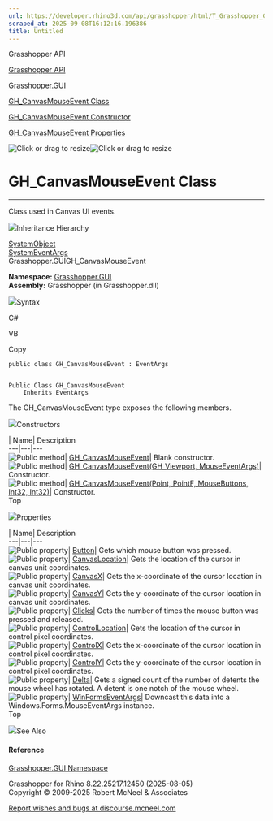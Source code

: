```yaml
---
url: https://developer.rhino3d.com/api/grasshopper/html/T_Grasshopper_GUI_GH_CanvasMouseEvent.htm
scraped_at: 2025-09-08T16:12:16.196386
title: Untitled
---
```


Grasshopper API

[Grasshopper API](../html/723c01da-9986-4db2-8f53-6f3a7494df75.htm
"Grasshopper API")

[Grasshopper.GUI](../html/N_Grasshopper_GUI.htm "Grasshopper.GUI")

[GH_CanvasMouseEvent Class](../html/T_Grasshopper_GUI_GH_CanvasMouseEvent.htm
"GH_CanvasMouseEvent Class")

[GH_CanvasMouseEvent Constructor
](../html/Overload_Grasshopper_GUI_GH_CanvasMouseEvent__ctor.htm
"GH_CanvasMouseEvent Constructor ")

[GH_CanvasMouseEvent
Properties](../html/Properties_T_Grasshopper_GUI_GH_CanvasMouseEvent.htm
"GH_CanvasMouseEvent Properties")

![Click or drag to resize](../icons/TocOpen.gif)![Click or drag to
resize](../icons/TocClose.gif)

# GH_CanvasMouseEvent Class  
  
---  
  
Class used in Canvas UI events.

![](../icons/SectionExpanded.png)Inheritance Hierarchy

[SystemObject](https://docs.microsoft.com/dotnet/api/system.object)  
[SystemEventArgs](https://docs.microsoft.com/dotnet/api/system.eventargs)  
Grasshopper.GUIGH_CanvasMouseEvent  

**Namespace:** [Grasshopper.GUI](N_Grasshopper_GUI.htm)  
**Assembly:** Grasshopper (in Grasshopper.dll)

![](../icons/SectionExpanded.png)Syntax

C#

VB

Copy

    
    
    public class GH_CanvasMouseEvent : EventArgs
    
    
    Public Class GH_CanvasMouseEvent
    	Inherits EventArgs

The GH_CanvasMouseEvent type exposes the following members.

![](../icons/SectionExpanded.png)Constructors

| Name| Description  
---|---|---  
![Public method](../icons/pubmethod.gif)|
[GH_CanvasMouseEvent](M_Grasshopper_GUI_GH_CanvasMouseEvent__ctor.htm)|  Blank
constructor.  
![Public method](../icons/pubmethod.gif)| [GH_CanvasMouseEvent(GH_Viewport,
MouseEventArgs)](M_Grasshopper_GUI_GH_CanvasMouseEvent__ctor_1.htm)|
Constructor.  
![Public method](../icons/pubmethod.gif)| [GH_CanvasMouseEvent(Point, PointF,
MouseButtons, Int32,
Int32)](M_Grasshopper_GUI_GH_CanvasMouseEvent__ctor_2.htm)|  Constructor.  
Top

![](../icons/SectionExpanded.png)Properties

| Name| Description  
---|---|---  
![Public property](../icons/pubproperty.gif)|
[Button](P_Grasshopper_GUI_GH_CanvasMouseEvent_Button.htm)|  Gets which mouse
button was pressed.  
![Public property](../icons/pubproperty.gif)|
[CanvasLocation](P_Grasshopper_GUI_GH_CanvasMouseEvent_CanvasLocation.htm)|
Gets the location of the cursor in canvas unit coordinates.  
![Public property](../icons/pubproperty.gif)|
[CanvasX](P_Grasshopper_GUI_GH_CanvasMouseEvent_CanvasX.htm)|  Gets the
x-coordinate of the cursor location in canvas unit coordinates.  
![Public property](../icons/pubproperty.gif)|
[CanvasY](P_Grasshopper_GUI_GH_CanvasMouseEvent_CanvasY.htm)|  Gets the
y-coordinate of the cursor location in canvas unit coordinates.  
![Public property](../icons/pubproperty.gif)|
[Clicks](P_Grasshopper_GUI_GH_CanvasMouseEvent_Clicks.htm)|  Gets the number
of times the mouse button was pressed and released.  
![Public property](../icons/pubproperty.gif)|
[ControlLocation](P_Grasshopper_GUI_GH_CanvasMouseEvent_ControlLocation.htm)|
Gets the location of the cursor in control pixel coordinates.  
![Public property](../icons/pubproperty.gif)|
[ControlX](P_Grasshopper_GUI_GH_CanvasMouseEvent_ControlX.htm)|  Gets the
x-coordinate of the cursor location in control pixel coordinates.  
![Public property](../icons/pubproperty.gif)|
[ControlY](P_Grasshopper_GUI_GH_CanvasMouseEvent_ControlY.htm)|  Gets the
y-coordinate of the cursor location in control pixel coordinates.  
![Public property](../icons/pubproperty.gif)|
[Delta](P_Grasshopper_GUI_GH_CanvasMouseEvent_Delta.htm)|  Gets a signed count
of the number of detents the mouse wheel has rotated. A detent is one notch of
the mouse wheel.  
![Public property](../icons/pubproperty.gif)|
[WinFormsEventArgs](P_Grasshopper_GUI_GH_CanvasMouseEvent_WinFormsEventArgs.htm)|
Downcast this data into a Windows.Forms.MouseEventArgs instance.  
Top

![](../icons/SectionExpanded.png)See Also

#### Reference

[Grasshopper.GUI Namespace](N_Grasshopper_GUI.htm)

Grasshopper for Rhino 8.22.25217.12450 (2025-08-05)  
Copyright © 2009-2025 Robert McNeel & Associates

[Report wishes and bugs at
discourse.mcneel.com](https://discourse.mcneel.com/c/grasshopper)

